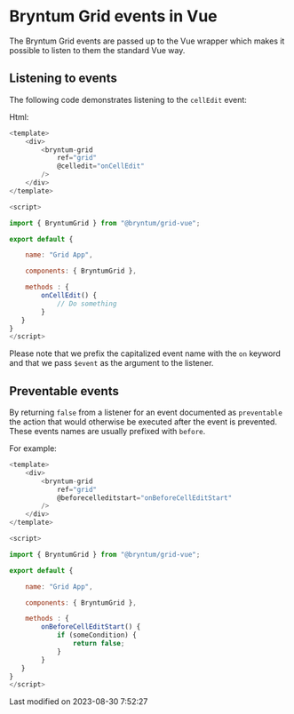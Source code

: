 # Bryntum Grid events in Vue

The Bryntum Grid events are passed up to the Vue wrapper which makes it possible to listen to them the standard
Vue way.

## Listening to events

The following code demonstrates listening to the `cellEdit` event:

Html:

```javascript
<template>
    <div>
        <bryntum-grid
            ref="grid"
            @celledit="onCellEdit"
        />
    </div>
</template>

<script>

import { BryntumGrid } from "@bryntum/grid-vue";

export default {

    name: "Grid App",

    components: { BryntumGrid },

    methods : {
        onCellEdit() {
            // Do something
        }
   }
}
</script>
```

Please note that we prefix the capitalized event name with the `on` keyword and that we pass `$event` as
the argument to the listener.

## Preventable events

By returning `false` from a listener for an event documented as `preventable` the action that would otherwise be
executed after the event is prevented. These events names are usually prefixed with `before`.

For example:

```javascript
<template>
    <div>
        <bryntum-grid
            ref="grid"
            @beforecelleditstart="onBeforeCellEditStart"
        />
    </div>
</template>

<script>

import { BryntumGrid } from "@bryntum/grid-vue";

export default {

    name: "Grid App",

    components: { BryntumGrid },

    methods : {
        onBeforeCellEditStart() {
            if (someCondition) {
                return false;
            }
        }
   }
}
</script>
```


<p class="last-modified">Last modified on 2023-08-30 7:52:27</p>